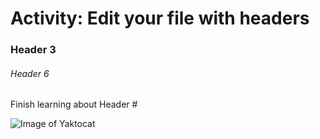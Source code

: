 # Activity: Edit your file with headers
### Header 3
###### Header 6

Finish learning about Header #

![Image of Yaktocat](https://octodex.github.com/images/yaktocat.png)

